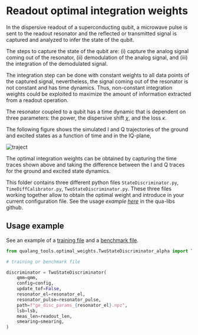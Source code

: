 # Readout optimal integration weights

In the dispersive readout of a superconducting qubit, a microwave pulse is sent to the readout
resonator and the reflected or transmitted signal is captured and analyzed to infer the 
state of the qubit.

The steps to capture the state of the qubit are: (i) capture the analog signal coming out of the resonator,
(ii) demodulation of the analog signal, and (iii) the integration of the demodulated signal. 

The integration step can be done with constant weights to all data points of the captured signal,
nevertheless, the signal coming out of the resonator is not constant and has time dynamics. Thus, non-constant
integration weights could be exploited to maximize the amount of information extracted from a readout operation.

The resonator coupled to a qubit has a time dynamic that is dependent on three parameters: 
the power, the dispersive shift $\chi$, and the loss $\kappa$.

The following figure shows the simulated I and Q trajectories of the ground and excited states as a function of time
and in the IQ-plane,

![traject](Fig1_trajectory.png)

The optimal integration weights can be obtained by capturing the time traces shown above and taking the 
difference between the I and Q traces for the ground and excited state dynamics.

This folder contains three different python files `StateDiscriminator.py`, `TimeDiffCalibrator.py`,
`TwoStateDiscriminator.py`. These three files working together allow to obtain the optimal weight and
introduce in your current configuration file. See the usage *example [here](https://github.com/qua-platform/qua-libs/tree/main/Quantum-Control-Applications/Superconducting/Single%20Fixed%20Transmon/Use%20Case%202%20-%20Optimized%20readout%20with%20optimal%20weights)* in the qua-libs github. 

## Usage example

See an example of a [training file](https://github.com/qua-platform/qua-libs/blob/main/Quantum-Control-Applications/Superconducting/Single%20Fixed%20Transmon/Use%20Case%202%20-%20Optimized%20readout%20with%20optimal%20weights/IQ_blobs_opt_weights_train.py) and a [benchmark file](https://github.com/qua-platform/qua-libs/blob/main/Quantum-Control-Applications/Superconducting/Single%20Fixed%20Transmon/Use%20Case%202%20-%20Optimized%20readout%20with%20optimal%20weights/IQ_blobs_opt_weights_train.py).

```python
from qualang_tools.optimal_weights.TwoStateDiscriminator_alpha import TwoStateDiscriminator

# training or benchmark file

discriminator = TwoStateDiscriminator(
    qmm=qmm,
    config=config,
    update_tof=False,
    resonator_el=resonator_el,
    resonator_pulse=resonator_pulse,
    path=f"ge_disc_params_{resonator_el}.npz",
    lsb=lsb,
    meas_len=readout_len,
    smearing=smearing,
)
```